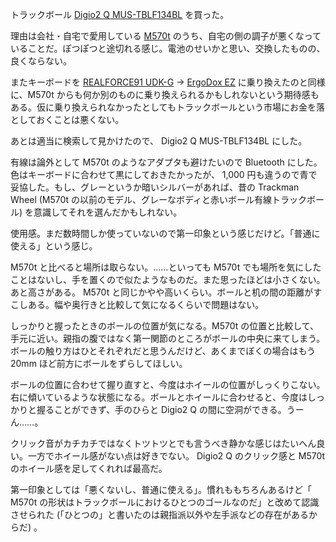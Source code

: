トラックボール [Digio2 Q MUS-TBLF134BL](https://www.amazon.co.jp/dp/B01N168WTK/) を買った。

理由は会社・自宅で愛用している [M570t](https://www.amazon.co.jp/dp/B00E19UYO8) のうち、自宅の側の調子が悪くなっていることだ。ぽつぽつと途切れる感じ。電池のせいかと思い、交換したものの、良くならない。

またキーボードを [REALFORCE91 UDK-G](https://www.amazon.co.jp/dp/B001LK9E7S/) → [ErgoDox EZ](https://ergodox-ez.com/) に乗り換えたのと同様に、M570t からも何か別のものに乗り換えられるかもしれないという期待感もある。仮に乗り換えられなかったとしてもトラックボールという市場にお金を落としておくことは悪くない。

あとは適当に検索して見かけたので、 Digio2 Q MUS-TBLF134BL にした。

有線は論外として M570t のようなアダプタも避けたいので Bluetooth にした。色はキーボードに合わせて黒にしておきたかったが、 1,000 円も違うので青で妥協した。もし、グレーというか暗いシルバーがあれば、昔の Trackman Wheel (M570t の以前のモデル、グレーなボディと赤いボール有線トラックボール) を意識してそれを選んだかもしれない。

使用感。まだ数時間しか使っていないので第一印象という感じだけど。「普通に使える」という感じ。

M570t と比べると場所は取らない。……といっても M570t でも場所を気にしたことはないし、手を置くので似たようなものだ。また思ったほどは小さくない。あと高さがある。 M570t と同じかやや高いくらい。ボールと机の間の距離がすこしある。幅や奥行きと比較して気になるくらいで問題はない。

しっかりと握ったときのボールの位置が気になる。M570t の位置と比較して、手元に近い。親指の腹ではなく第一関節のところがボールの中央に来てしまう。ボールの触り方はひとそれぞれだと思うんだけど、あくまでぼくの場合はもう 20mm ほど前方にボールをずらしてほしい。

ボールの位置に合わせて握り直すと、今度はホイールの位置がしっくりこない。右に傾いているような状態になる。ボールとホイールに合わせると、今度はしっかりと握ることができず、手のひらと Digio2 Q の間に空洞ができる。うーん……。

クリック音がカチカチではなくトツトツとでも言うべき静かな感じはたいへん良い。一方でホイール感がない点は好きでない。 Digio2 Q のクリック感と M570t のホイール感を足してくれれば最高だ。

第一印象としては「悪くないし、普通に使える」。慣れももちろんあるけど「 M570t の形状はトラックボールにおけるひとつのゴールなのだ」と改めて認識させられた (「ひとつの」と書いたのは親指派以外や左手派などの存在があるからだ) 。
